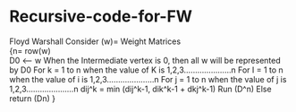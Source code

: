# Recursive-code-for-FW
Floyd Warshall 
Consider (w)= Weight Matrices     
{n= row(w) 	
D0 <-- w	When the Intermediate vertex is 0, then all w will be represented by D0
For k = 1 to n	when the value of K is 1,2,3…………………n
For I = 1 to n   when the value of i is 1,2,3…………………n
For j = 1 to n   when the value of j is 1,2,3…………………n
dij^k = min (dij^k-1, dik^k-1 + dkj^k-1)
Run (D^n)
Else
return (Dn)
}
